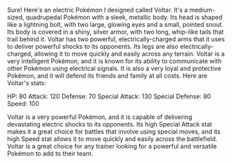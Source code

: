 Sure! Here's an electric Pokémon I designed called Voltar. It's a medium-sized, quadrupedal Pokémon with a sleek, metallic body. Its head is shaped like a lightning bolt, with two large, glowing eyes and a small, pointed snout. Its body is covered in a shiny, silver armor, with two long, whip-like tails that trail behind it. Voltar has two powerful, electrically-charged arms that it uses to deliver powerful shocks to its opponents. Its legs are also electrically-charged, allowing it to move quickly and easily across any terrain. Voltar is a very intelligent Pokémon, and it is known for its ability to communicate with other Pokémon using electrical signals. It is also a very loyal and protective Pokémon, and it will defend its friends and family at all costs. Here are Voltar's stats:

HP: 80
Attack: 120
Defense: 70
Special Attack: 130
Special Defense: 80
Speed: 100

Voltar is a very powerful Pokémon, and it is capable of delivering devastating electric shocks to its opponents. Its high Special Attack stat makes it a great choice for battles that involve using special moves, and its high Speed stat allows it to move quickly and easily across the battlefield. Voltar is a great choice for any trainer looking for a powerful and versatile Pokémon to add to their team.